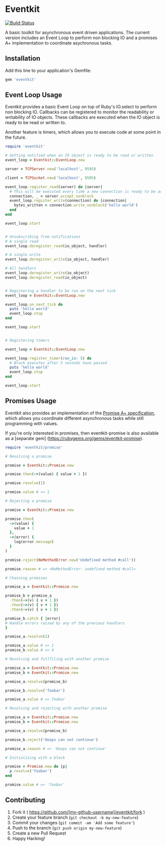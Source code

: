 # Eventkit

[![Build Status](https://travis-ci.org/omartell/eventkit.svg?branch=master)](https://travis-ci.org/omartell/eventkit)

A basic toolkit for asynchronous event driven applications. The
current version includes an Event Loop to perform non blocking IO and
a promises A+ implementation to coordinate asychronous tasks.

## Installation

Add this line to your application's Gemfile:

```ruby
gem 'eventkit'
```

## Event Loop Usage

Eventkit provides a basic Event Loop on top of Ruby's IO.select to perform non blocking IO.
Callbacks can be registered to monitor the readability or writability of IO objects.
These callbacks are executed when the IO object is ready to be read or written to.

Another feature is timers, which allows you to execute code at some point in the future.

```ruby
require 'eventkit'

# Getting notified when an IO object is ready to be read or written
event_loop = Eventkit::EventLoop.new

server = TCPServer.new('localhost', 9595)

client = TCPSocket.new('localhost', 9595)

event_loop.register_read(server) do |server|
  # This will be executed every time a new connection is ready to be accepted
  connection, _ = server.accept_nonblock
  event_loop.register_write(connection) do |connection|
    bytes_written = connection.write_nonblock('hello world')
  end
end

event_loop.start


# Unsubscribing from notifications
# A single read
event_loop.deregister_read(io_object, handler)

# A single write
event_loop.deregister_write(io_object, handler)

# All handlers
event_loop.deregister_write(io_object)
event_loop.deregister_read(io_object)


# Registering a handler to be run on the next tick
event_loop = Eventkit::EventLoop.new

event_loop.on_next_tick do
  puts 'hello world'
  event_loop.stop
end

event_loop.start


# Registering timers

event_loop = Eventkit::EventLoop.new

event_loop.register_timer(run_in: 5) do
  # Block executes after 5 seconds have passed
  puts 'hello world'
  event_loop.stop
end

event_loop.start
```

## Promises Usage

Eventkit also provides an implementation of the [Promise A+ specification](https://promisesaplus.com/),
which allows you coordinate different asynchronous tasks while still programming with values.

If you're only interested in promises, then eventkit-promise is also available as a [separate gem] (https://rubygems.org/gems/eventkit-promise).

```ruby
require 'eventkit/promise'

# Resolving a promise

promise = Eventkit::Promise.new

promise.then(->(value) { value + 1 })

promise.resolve(1)

promise.value # => 1

# Rejecting a promise

promise = Eventkit::Promise.new

promise.then(
  ->(value) {
    value + 1
  },
  ->(error) {
    log(error.message)
  }
)

promise.reject(NoMethodError.new('Undefined method #call'))

promise.reason # => <NoMethodError: undefined method #call>

# Chaining promises

promise_a = Eventkit::Promise.new

promise_b = promise_a
  .then(->(v) { v + 1 })
  .then(->(v) { v + 1 })
  .then(->(v) { v + 1 })

promise_b.catch { |error|
# Handle errors raised by any of the previous handlers
}

promise_a.resolve(1)

promise_a.value # => 1
promise_b.value # => 4

# Resolving and fullfiling with another promise

promise_a = Eventkit::Promise.new
promise_b = Eventkit::Promise.new

promise_a.resolve(promise_b)

promise_b.resolve('foobar')

promise_a.value # => foobar

# Resolving and rejecting with another promise

promise_a = Eventkit::Promise.new
promise_b = Eventkit::Promise.new

promise_a.resolve(promise_b)

promise_b.reject('Ooops can not continue')

promise_a.reason # => 'Ooops can not continue'

# Initializing with a block

promise = Promise.new do |p|
  p.resolve('foobar')
end

promise.value # => 'foobar'

```

## Contributing

1. Fork it ( https://github.com/[my-github-username]/eventkit/fork )
2. Create your feature branch (`git checkout -b my-new-feature`)
3. Commit your changes (`git commit -am 'Add some feature'`)
4. Push to the branch (`git push origin my-new-feature`)
5. Create a new Pull Request
6. Happy Hacking!
